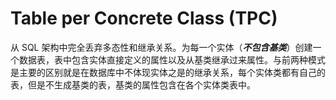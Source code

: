 # Table per Concrete Class (TPC)

从 SQL 架构中完全丢弃多态性和继承关系。为每一个实体（***不包含基类***）创建一个数据表，表中包含实体直接定义的属性以及从基类继承过来属性。与前两种模式是主要的区别就是在数据库中不体现实体之是的继承关系，每个实体类都有自己的表，但是不生成基类的表，基类的属性包含在各个实体类表中。

